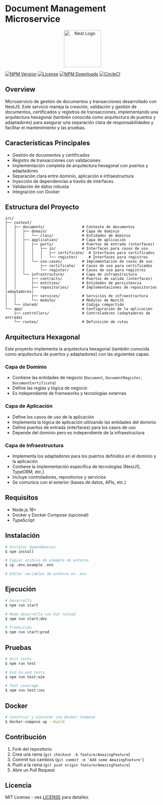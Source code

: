 # Document Management Microservice

<p align="center">
  <a href="http://nestjs.com/" target="blank"><img src="https://nestjs.com/img/logo-small.svg" width="120" alt="Nest Logo" /></a>
</p>

[![NPM Version](https://img.shields.io/npm/v/@nestjs/core.svg)](https://www.npmjs.com/~nestjscore)
[![License](https://img.shields.io/npm/l/@nestjs/core.svg)](https://www.npmjs.com/~nestjscore)
[![NPM Downloads](https://img.shields.io/npm/dm/@nestjs/common.svg)](https://www.npmjs.com/~nestjscore)
[![CircleCI](https://img.shields.io/circleci/build/github/nestjs/nest/master)](https://circleci.com/gh/nestjs/nest)

## Overview

Microservicio de gestión de documentos y transacciones desarrollado con NestJS. Este servicio maneja la creación, validación y gestión de documentos, certificados y registros de transacciones, implementando una arquitectura hexagonal (también conocida como arquitectura de puertos y adaptadores) para asegurar una separación clara de responsabilidades y facilitar el mantenimiento y las pruebas.

## Características Principales

- Gestión de documentos y certificados
- Registro de transacciones con validaciones
- Implementación completa de arquitectura hexagonal con puertos y adaptadores
- Separación clara entre dominio, aplicación e infraestructura
- Inyección de dependencias a través de interfaces
- Validación de datos robusta
- Integración con Docker

## Estructura del Proyecto

```
src/
├── context/
│   ├── documents/                 # Contexto de documentos
│   │   ├── domain/                # Capa de dominio
│   │   │   └── class/             # Entidades de dominio
│   │   ├── application/           # Capa de aplicación
│   │   │   ├── ports/             # Puertos de entrada (interfaces)
│   │   │   │   ├── in/            # Interfaces para casos de uso
│   │   │   │   │   ├── certificate/  # Interfaces para certificados
│   │   │   │   │   └── register/     # Interfaces para registros
│   │   │   └── use-cases/         # Implementación de casos de uso
│   │   │       ├── certificate/   # Casos de uso para certificados
│   │   │       └── register/      # Casos de uso para registros
│   │   └── infrastructure/        # Capa de infraestructura
│   │       ├── contracts/         # Puertos de salida (interfaces)
│   │       ├── entities/          # Entidades de persistencia
│   │       ├── repositories/      # Implementaciones de repositorios (adaptadores)
│   │       ├── services/          # Servicios de infraestructura
│   │       └── module/            # Módulos de NestJS
│   └── shared/                    # Código compartido
└── app/                           # Configuración de la aplicación
    ├── controllers/               # Controladores (adaptadores de entrada)
    └── routes/                    # Definición de rutas
```

## Arquitectura Hexagonal

Este proyecto implementa la arquitectura hexagonal (también conocida como arquitectura de puertos y adaptadores) con las siguientes capas:

### Capa de Dominio
- Contiene las entidades de negocio (`Document`, `DocumentRegister`, `DocumentCertificate`)
- Define las reglas y lógica de negocio
- Es independiente de frameworks y tecnologías externas

### Capa de Aplicación
- Define los casos de uso de la aplicación
- Implementa la lógica de aplicación utilizando las entidades del dominio
- Define puertos de entrada (interfaces) para los casos de uso
- Depende del dominio pero es independiente de la infraestructura

### Capa de Infraestructura
- Implementa los adaptadores para los puertos definidos en el dominio y la aplicación
- Contiene la implementación específica de tecnologías (NestJS, TypeORM, etc.)
- Incluye controladores, repositorios y servicios
- Se comunica con el exterior (bases de datos, APIs, etc.)

## Requisitos

- Node.js 18+
- Docker y Docker Compose (opcional)
- TypeScript

## Instalación

```bash
# Instalar dependencias
$ npm install

# Copiar archivo de ejemplo de entorno
$ cp .env.example .env

# Editar variables de entorno en .env
```

## Ejecución

```bash
# Desarrollo
$ npm run start

# Modo desarrollo con hot reload
$ npm run start:dev

# Producción
$ npm run start:prod
```

## Pruebas

```bash
# Unit tests
$ npm run test

# End-to-end tests
$ npm run test:e2e

# Test coverage
$ npm run test:cov
```

## Docker

```bash
# Construir y ejecutar con Docker Compose
$ docker-compose up --build
```

## Contribución

1. Fork del repositorio
2. Crea una rama (`git checkout -b feature/AmazingFeature`)
3. Commit tus cambios (`git commit -m 'Add some AmazingFeature'`)
4. Push a la rama (`git push origin feature/AmazingFeature`)
5. Abre un Pull Request

## Licencia

MIT License - vea [LICENSE](LICENSE) para detalles.
